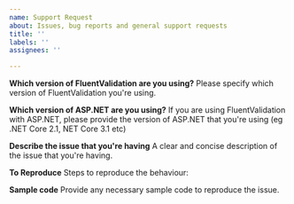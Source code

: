 ```yaml
---
name: Support Request
about: Issues, bug reports and general support requests
title: ''
labels: ''
assignees: ''

---
```


**Which version of FluentValidation are you using?**
Please specify which version of FluentValidation you're using. 

**Which version of ASP.NET are you using?**
If you are using FluentValidation with ASP.NET, please provide the version of ASP.NET that you're using (eg .NET Core 2.1, NET Core 3.1 etc)

**Describe the issue that you're having**
A clear and concise description of the issue that you're having.

**To Reproduce**
Steps to reproduce the behaviour:

**Sample code**
Provide any necessary sample code to reproduce the issue.
